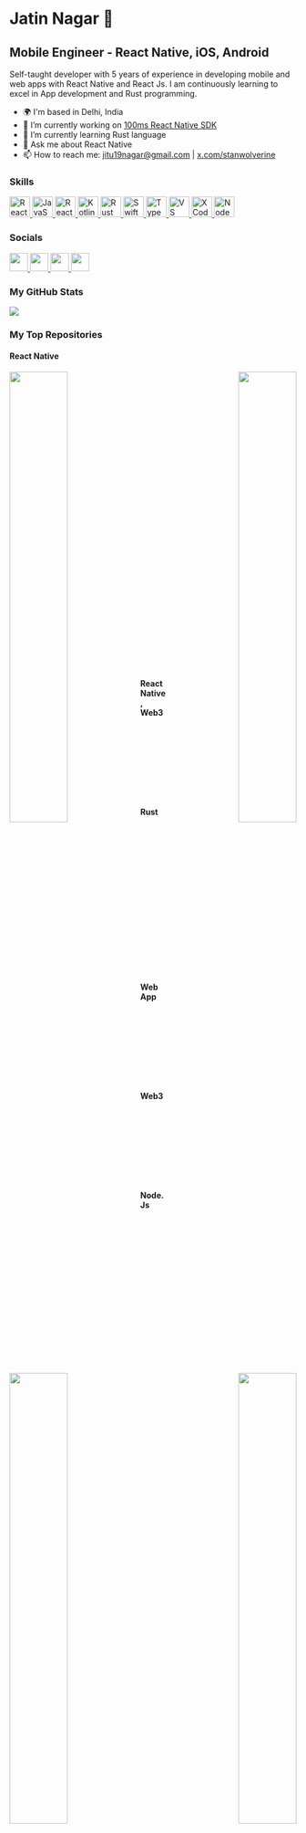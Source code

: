 # Jatin Nagar 👋

## Mobile Engineer - React Native, iOS, Android

Self-taught developer with 5 years of experience in developing mobile and web apps with React Native and React Js. I am continuously learning to excel in App development and Rust programming.

- 🌍 I'm based in Delhi, India
- 🔭 I’m currently working on [100ms React Native SDK](https://github.com/100mslive/react-native-hms)
- 🌱 I’m currently learning Rust language
- 💬 Ask me about React Native
- 📫 How to reach me: [jitu19nagar@gmail.com](mailto:jitu19nagar@gmail.com) | [x.com/stanwolverine](https://x.com/stanwolverine)

### Skills

<p align="left">
  <a href="https://reactnative.dev/" target="_blank" rel="noreferrer">
    <img src="https://raw.githubusercontent.com/danielcranney/readme-generator/main/public/icons/skills/react-colored.svg" width="36" height="36" alt="React Native" />
  </a>
  <a href="https://developer.mozilla.org/en-US/docs/Web/JavaScript" target="_blank" rel="noreferrer">
    <img src="https://raw.githubusercontent.com/danielcranney/readme-generator/main/public/icons/skills/javascript-colored.svg" width="36" height="36" alt="JavaScript" />
  </a>
  <a href="https://reactjs.org/" target="_blank" rel="noreferrer">
    <img src="https://raw.githubusercontent.com/danielcranney/readme-generator/main/public/icons/skills/react-colored.svg" width="36" height="36" alt="React JS" />
  </a>
  <a href="https://kotlinlang.org/" target="_blank" rel="noreferrer">
    <img src="https://raw.githubusercontent.com/danielcranney/readme-generator/main/public/icons/skills/kotlin-colored.svg" width="36" height="36" alt="Kotlin" />
  </a>
  <a href="https://www.rust-lang.org/" target="_blank" rel="noreferrer">
    <picture>
      <source media="(prefers-color-scheme: dark)" srcset="https://raw.githubusercontent.com/danielcranney/readme-generator/main/public/icons/skills/rust-colored-dark.svg" />
      <source media="(prefers-color-scheme: light)" srcset="https://raw.githubusercontent.com/danielcranney/readme-generator/main/public/icons/skills/rust-colored.svg" />
      <img src="https://raw.githubusercontent.com/danielcranney/readme-generator/main/public/icons/skills/rust-colored.svg" width="36" height="36" alt="Rust" />
    </picture>
  </a>
  <a href="https://developer.apple.com/swift/" target="_blank" rel="noreferrer">
    <img src="https://raw.githubusercontent.com/danielcranney/readme-generator/main/public/icons/skills/swift-colored.svg" width="36" height="36" alt="Swift" />
  </a>
  <a href="https://www.typescriptlang.org/" target="_blank" rel="noreferrer">
    <img src="https://raw.githubusercontent.com/danielcranney/readme-generator/main/public/icons/skills/typescript-colored.svg" width="36" height="36" alt="TypeScript" />
  </a>
  <a href="https://code.visualstudio.com/" target="_blank" rel="noreferrer">
    <img src="https://raw.githubusercontent.com/danielcranney/readme-generator/main/public/icons/skills/visualstudiocode-colored.svg" width="36" height="36" alt="VS Code" />
  </a>
  <a href="https://www.xcode.com" target="_blank" rel="noreferrer">
    <img src="https://raw.githubusercontent.com/danielcranney/readme-generator/main/public/icons/skills/xcode-colored.svg" width="36" height="36" alt="XCode" />
  </a>
  <a href="https://nodejs.org/en/" target="_blank" rel="noreferrer">
    <img src="https://raw.githubusercontent.com/danielcranney/readme-generator/main/public/icons/skills/nodejs-colored.svg" width="36" height="36" alt="NodeJS" />
  </a>
</p>

### Socials

<p align="left">
  <a href="https://www.github.com/stanwolverine" target="_blank" rel="noreferrer">
    <picture>
      <source media="(prefers-color-scheme: dark)" srcset="https://raw.githubusercontent.com/danielcranney/readme-generator/main/public/icons/socials/github-dark.svg" />
      <source media="(prefers-color-scheme: light)" srcset="https://raw.githubusercontent.com/danielcranney/readme-generator/main/public/icons/socials/github.svg" />
      <img src="https://raw.githubusercontent.com/danielcranney/readme-generator/main/public/icons/socials/github.svg" width="32" height="32" />
    </picture>
  </a>
  <a href="https://www.linkedin.com/in/jatin-nagar" target="_blank" rel="noreferrer">
    <picture>
      <source media="(prefers-color-scheme: dark)" srcset="https://raw.githubusercontent.com/danielcranney/readme-generator/main/public/icons/socials/linkedin-dark.svg" /> 
      <source media="(prefers-color-scheme: light)" srcset="https://raw.githubusercontent.com/danielcranney/readme-generator/main/public/icons/socials/linkedin.svg" />
      <img src="https://raw.githubusercontent.com/danielcranney/readme-generator/main/public/icons/socials/linkedin.svg" width="32" height="32" />
    </picture>
  </a>
  <a href="https://www.x.com/stanwolverine" target="_blank" rel="noreferrer">
    <picture>
      <source media="(prefers-color-scheme: dark)" srcset="https://raw.githubusercontent.com/danielcranney/readme-generator/main/public/icons/socials/twitter-dark.svg" /> 
      <source media="(prefers-color-scheme: light)" srcset="https://raw.githubusercontent.com/danielcranney/readme-generator/main/public/icons/socials/twitter.svg" />
      <img src="https://raw.githubusercontent.com/danielcranney/readme-generator/main/public/icons/socials/twitter.svg" width="32" height="32" />
    </picture>
  </a>
  <a href="https://blog.nagar.io" target="_blank" rel="noreferrer">
    <picture>
      <source media="(prefers-color-scheme: dark)" srcset="https://raw.githubusercontent.com/danielcranney/readme-generator/main/public/icons/socials/hashnode-dark.svg" /> 
      <source media="(prefers-color-scheme: light)" srcset="https://raw.githubusercontent.com/danielcranney/readme-generator/main/public/icons/socials/hashnode.svg" />
      <img src="https://raw.githubusercontent.com/danielcranney/readme-generator/main/public/icons/socials/hashnode.svg" width="32" height="32" />
    </picture>
  </a>
</p>

### My GitHub Stats

<a href="http://www.github.com/stanwolverine">
  <picture>
    <source media="(prefers-color-scheme: dark)" srcset="https://github-readme-streak-stats.herokuapp.com/?user=stanwolverine&stroke=c9d1d9&background=0d1117&ring=58a6ff&fire=58a6ff&currStreakNum=c9d1d9&currStreakLabel=58a6ff&sideNums=c9d1d9&sideLabels=c9d1d9&dates=c9d1d9&hide_border=true" />
    <source media="(prefers-color-scheme: light)" srcset="https://github-readme-streak-stats.herokuapp.com/?user=stanwolverine&stroke=24292e&background=ffffff&ring=0366d6&fire=0366d6&currStreakNum=24292e&currStreakLabel=0366d6&sideNums=24292e&sideLabels=24292e&dates=24292e&hide_border=true" />
    <img src="https://github-readme-streak-stats.herokuapp.com/?user=stanwolverine&stroke=24292e&background=ffffff&ring=0366d6&fire=0366d6&currStreakNum=24292e&currStreakLabel=0366d6&sideNums=24292e&sideLabels=24292e&dates=24292e&hide_border=true" />
  </picture>
</a>

### My Top Repositories

#### React Native
<div width="100%" align="center">
  <a href="https://github.com/100mslive/100ms-react-native" target="_blank" rel="noreferrer" align="left">
    <picture>
      <source media="(prefers-color-scheme: dark)" srcset="https://github-readme-stats.vercel.app/api/pin/?username=100mslive&repo=100ms-react-native&title_color=58a6ff&text_color=c9d1d9&icon_color=58a6ff&bg_color=0d1117&hide_border=false&border_color=30363d&locale=en" />
      <source media="(prefers-color-scheme: light)" srcset="https://github-readme-stats.vercel.app/api/pin/?username=100mslive&repo=100ms-react-native&title_color=0366d6&text_color=24292e&icon_color=0366d6&bg_color=ffffff&hide_border=false&border_color=e1e4e8&locale=en" />
      <img align="left" width="45%" src="https://github-readme-stats.vercel.app/api/pin/?username=100mslive&repo=100ms-react-native&title_color=0366d6&text_color=24292e&icon_color=0366d6&bg_color=ffffff&hide_border=false&border_color=e1e4e8&locale=en" />
    </picture>
  </a>

  <a href="https://github.com/100mslive/react-native-video-plugin" target="_blank" rel="noreferrer" align="right">
    <picture>
      <source media="(prefers-color-scheme: dark)" srcset="https://github-readme-stats.vercel.app/api/pin/?username=100mslive&repo=react-native-video-plugin&title_color=58a6ff&text_color=c9d1d9&icon_color=58a6ff&bg_color=0d1117&hide_border=false&border_color=30363d&locale=en" />
      <source media="(prefers-color-scheme: light)" srcset="https://github-readme-stats.vercel.app/api/pin/?username=100mslive&repo=react-native-video-plugin&title_color=0366d6&text_color=24292e&icon_color=0366d6&bg_color=ffffff&hide_border=false&border_color=e1e4e8&locale=en" />
      <img align="right" width="45%" src="https://github-readme-stats.vercel.app/api/pin/?username=100mslive&repo=react-native-video-plugin&title_color=0366d6&text_color=24292e&icon_color=0366d6&bg_color=ffffff&hide_border=false&border_color=e1e4e8&locale=en" />
    </picture>
  </a>
</div>

<br /><br /><br /><br /><br /><br /><br />

<div width="100%" align="center">
  <a href="https://github.com/stanwolverine/rnhms-callkeep-demo" target="_blank" rel="noreferrer" align="left">
    <picture>
      <source media="(prefers-color-scheme: dark)" srcset="https://github-readme-stats.vercel.app/api/pin/?username=stanwolverine&repo=rnhms-callkeep-demo&title_color=58a6ff&text_color=c9d1d9&icon_color=58a6ff&bg_color=0d1117&hide_border=false&border_color=30363d&locale=en" />
      <source media="(prefers-color-scheme: light)" srcset="https://github-readme-stats.vercel.app/api/pin/?username=stanwolverine&repo=rnhms-callkeep-demo&title_color=0366d6&text_color=24292e&icon_color=0366d6&bg_color=ffffff&hide_border=false&border_color=e1e4e8&locale=en" />
      <img align="left" width="45%" src="https://github-readme-stats.vercel.app/api/pin/?username=stanwolverine&repo=rnhms-callkeep-demo&title_color=0366d6&text_color=24292e&icon_color=0366d6&bg_color=ffffff&hide_border=false&border_color=e1e4e8&locale=en" />
    </picture>
  </a>

  <a href="https://github.com/stanwolverine/react-native" target="_blank" rel="noreferrer" align="right">
    <picture>
      <source media="(prefers-color-scheme: dark)" srcset="https://github-readme-stats.vercel.app/api/pin/?username=stanwolverine&repo=react-native&title_color=58a6ff&text_color=c9d1d9&icon_color=58a6ff&bg_color=0d1117&hide_border=false&border_color=30363d&locale=en" />
      <source media="(prefers-color-scheme: light)" srcset="https://github-readme-stats.vercel.app/api/pin/?username=stanwolverine&repo=react-native&title_color=0366d6&text_color=24292e&icon_color=0366d6&bg_color=ffffff&hide_border=false&border_color=e1e4e8&locale=en" />
      <img align="right" width="45%" src="https://github-readme-stats.vercel.app/api/pin/?username=stanwolverine&repo=react-native&title_color=0366d6&text_color=24292e&icon_color=0366d6&bg_color=ffffff&hide_border=false&border_color=e1e4e8&locale=en" />
    </picture>
  </a>
</div>

<br /><br /><br /><br /><br /><br /><br />

<div width="100%" align="center">
  <a href="https://github.com/stanwolverine/CalendarApp" target="_blank" rel="noreferrer" align="left">
    <picture>
      <source media="(prefers-color-scheme: dark)" srcset="https://github-readme-stats.vercel.app/api/pin/?username=stanwolverine&repo=CalendarApp&title_color=58a6ff&text_color=c9d1d9&icon_color=58a6ff&bg_color=0d1117&hide_border=false&border_color=30363d&locale=en" />
      <source media="(prefers-color-scheme: light)" srcset="https://github-readme-stats.vercel.app/api/pin/?username=stanwolverine&repo=CalendarApp&title_color=0366d6&text_color=24292e&icon_color=0366d6&bg_color=ffffff&hide_border=false&border_color=e1e4e8&locale=en" />
      <img align="left" width="45%" src="https://github-readme-stats.vercel.app/api/pin/?username=stanwolverine&repo=CalendarApp&title_color=0366d6&text_color=24292e&icon_color=0366d6&bg_color=ffffff&hide_border=false&border_color=e1e4e8&locale=en" />
    </picture>
  </a>

  <a href="https://github.com/stanwolverine/PendingOrders" target="_blank" rel="noreferrer" align="right">
    <picture>
      <source media="(prefers-color-scheme: dark)" srcset="https://github-readme-stats.vercel.app/api/pin/?username=stanwolverine&repo=PendingOrders&title_color=58a6ff&text_color=c9d1d9&icon_color=58a6ff&bg_color=0d1117&hide_border=false&border_color=30363d&locale=en" />
      <source media="(prefers-color-scheme: light)" srcset="https://github-readme-stats.vercel.app/api/pin/?username=stanwolverine&repo=PendingOrders&title_color=0366d6&text_color=24292e&icon_color=0366d6&bg_color=ffffff&hide_border=false&border_color=e1e4e8&locale=en" />
      <img align="right" width="45%" src="https://github-readme-stats.vercel.app/api/pin/?username=stanwolverine&repo=PendingOrders&title_color=0366d6&text_color=24292e&icon_color=0366d6&bg_color=ffffff&hide_border=false&border_color=e1e4e8&locale=en" />
    </picture>
  </a>
</div>

<br /><br /><br /><br /><br /><br /><br />

<div width="100%" align="center">
  <a href="https://github.com/stanwolverine/github-explorer-app" target="_blank" rel="noreferrer" align="left">
    <picture>
      <source media="(prefers-color-scheme: dark)" srcset="https://github-readme-stats.vercel.app/api/pin/?username=stanwolverine&repo=github-explorer-app&title_color=58a6ff&text_color=c9d1d9&icon_color=58a6ff&bg_color=0d1117&hide_border=false&border_color=30363d&locale=en" />
      <source media="(prefers-color-scheme: light)" srcset="https://github-readme-stats.vercel.app/api/pin/?username=stanwolverine&repo=github-explorer-app&title_color=0366d6&text_color=24292e&icon_color=0366d6&bg_color=ffffff&hide_border=false&border_color=e1e4e8&locale=en" />
      <img align="left" width="45%" src="https://github-readme-stats.vercel.app/api/pin/?username=stanwolverine&repo=github-explorer-app&title_color=0366d6&text_color=24292e&icon_color=0366d6&bg_color=ffffff&hide_border=false&border_color=e1e4e8&locale=en" />
    </picture>
  </a>

  <a href="https://github.com/stanwolverine/react-native-video-controls" target="_blank" rel="noreferrer" align="right">
    <picture>
      <source media="(prefers-color-scheme: dark)" srcset="https://github-readme-stats.vercel.app/api/pin/?username=stanwolverine&repo=react-native-video-controls&title_color=58a6ff&text_color=c9d1d9&icon_color=58a6ff&bg_color=0d1117&hide_border=false&border_color=30363d&locale=en" />
      <source media="(prefers-color-scheme: light)" srcset="https://github-readme-stats.vercel.app/api/pin/?username=stanwolverine&repo=react-native-video-controls&title_color=0366d6&text_color=24292e&icon_color=0366d6&bg_color=ffffff&hide_border=false&border_color=e1e4e8&locale=en" />
      <img align="right" width="45%" src="https://github-readme-stats.vercel.app/api/pin/?username=stanwolverine&repo=react-native-video-controls&title_color=0366d6&text_color=24292e&icon_color=0366d6&bg_color=ffffff&hide_border=false&border_color=e1e4e8&locale=en" />
    </picture>
  </a>
</div>

<br /><br /><br /><br /><br /><br /><br />
#### React Native, Web3

<div width="100%" align="center">
  <a href="https://github.com/stanwolverine/eth-wallet-app" target="_blank" rel="noreferrer" align="left">
    <picture>
      <source media="(prefers-color-scheme: dark)" srcset="https://github-readme-stats.vercel.app/api/pin/?username=stanwolverine&repo=eth-wallet-app&title_color=58a6ff&text_color=c9d1d9&icon_color=58a6ff&bg_color=0d1117&hide_border=false&border_color=30363d&locale=en" />
      <source media="(prefers-color-scheme: light)" srcset="https://github-readme-stats.vercel.app/api/pin/?username=stanwolverine&repo=eth-wallet-app&title_color=0366d6&text_color=24292e&icon_color=0366d6&bg_color=ffffff&hide_border=false&border_color=e1e4e8&locale=en" />
      <img align="left" width="45%" src="https://github-readme-stats.vercel.app/api/pin/?username=stanwolverine&repo=eth-wallet-app&title_color=0366d6&text_color=24292e&icon_color=0366d6&bg_color=ffffff&hide_border=false&border_color=e1e4e8&locale=en" />
    </picture>
  </a>
</div>

<br /><br /><br /><br /><br /><br /><br />
#### Rust

<div width="100%" align="center">
  <a href="https://github.com/stanwolverine/100-exercises-to-learn-rust" target="_blank" rel="noreferrer" align="left">
    <picture>
      <source media="(prefers-color-scheme: dark)" srcset="https://github-readme-stats.vercel.app/api/pin/?username=stanwolverine&repo=100-exercises-to-learn-rust&title_color=58a6ff&text_color=c9d1d9&icon_color=58a6ff&bg_color=0d1117&hide_border=false&border_color=30363d&locale=en" />
      <source media="(prefers-color-scheme: light)" srcset="https://github-readme-stats.vercel.app/api/pin/?username=stanwolverine&repo=100-exercises-to-learn-rust&title_color=0366d6&text_color=24292e&icon_color=0366d6&bg_color=ffffff&hide_border=false&border_color=e1e4e8&locale=en" />
      <img align="left" width="45%" src="https://github-readme-stats.vercel.app/api/pin/?username=stanwolverine&repo=100-exercises-to-learn-rust&title_color=0366d6&text_color=24292e&icon_color=0366d6&bg_color=ffffff&hide_border=false&border_color=e1e4e8&locale=en" />
    </picture>
  </a>

  <a href="https://github.com/stanwolverine/zero2prod" target="_blank" rel="noreferrer" align="right">
    <picture>
      <source media="(prefers-color-scheme: dark)" srcset="https://github-readme-stats.vercel.app/api/pin/?username=stanwolverine&repo=zero2prod&title_color=58a6ff&text_color=c9d1d9&icon_color=58a6ff&bg_color=0d1117&hide_border=false&border_color=30363d&locale=en" />
      <source media="(prefers-color-scheme: light)" srcset="https://github-readme-stats.vercel.app/api/pin/?username=stanwolverine&repo=zero2prod&title_color=0366d6&text_color=24292e&icon_color=0366d6&bg_color=ffffff&hide_border=false&border_color=e1e4e8&locale=en" />
      <img align="right" width="45%" src="https://github-readme-stats.vercel.app/api/pin/?username=stanwolverine&repo=zero2prod&title_color=0366d6&text_color=24292e&icon_color=0366d6&bg_color=ffffff&hide_border=false&border_color=e1e4e8&locale=en" />
    </picture>
  </a>
</div>

<br /><br /><br /><br /><br /><br /><br />

<div width="100%" align="center">
  <a href="https://github.com/stanwolverine/leetcode-problem-solutions-in-rust" target="_blank" rel="noreferrer" align="left">
    <picture>
      <source media="(prefers-color-scheme: dark)" srcset="https://github-readme-stats.vercel.app/api/pin/?username=stanwolverine&repo=leetcode-problem-solutions-in-rust&title_color=58a6ff&text_color=c9d1d9&icon_color=58a6ff&bg_color=0d1117&hide_border=false&border_color=30363d&locale=en" />
      <source media="(prefers-color-scheme: light)" srcset="https://github-readme-stats.vercel.app/api/pin/?username=stanwolverine&repo=leetcode-problem-solutions-in-rust&title_color=0366d6&text_color=24292e&icon_color=0366d6&bg_color=ffffff&hide_border=false&border_color=e1e4e8&locale=en" />
      <img align="left" width="45%" src="https://github-readme-stats.vercel.app/api/pin/?username=stanwolverine&repo=leetcode-problem-solutions-in-rust&title_color=0366d6&text_color=24292e&icon_color=0366d6&bg_color=ffffff&hide_border=false&border_color=e1e4e8&locale=en" />
    </picture>
  </a>
</div>

<br /><br /><br /><br /><br /><br /><br />
#### Web App

<div width="100%" align="center">
  <a href="https://github.com/stanwolverine/file-archive" target="_blank" rel="noreferrer" align="left">
    <picture>
      <source media="(prefers-color-scheme: dark)" srcset="https://github-readme-stats.vercel.app/api/pin/?username=stanwolverine&repo=file-archive&title_color=58a6ff&text_color=c9d1d9&icon_color=58a6ff&bg_color=0d1117&hide_border=false&border_color=30363d&locale=en" />
      <source media="(prefers-color-scheme: light)" srcset="https://github-readme-stats.vercel.app/api/pin/?username=stanwolverine&repo=file-archive&title_color=0366d6&text_color=24292e&icon_color=0366d6&bg_color=ffffff&hide_border=false&border_color=e1e4e8&locale=en" />
      <img align="left" width="45%" src="https://github-readme-stats.vercel.app/api/pin/?username=stanwolverine&repo=file-archive&title_color=0366d6&text_color=24292e&icon_color=0366d6&bg_color=ffffff&hide_border=false&border_color=e1e4e8&locale=en" />
    </picture>
  </a>
</div>

<br /><br /><br /><br /><br /><br /><br />
#### Web3

<div width="100%" align="center">
  <a href="https://github.com/stanwolverine/company-dao-solidity" target="_blank" rel="noreferrer" align="left">
    <picture>
      <source media="(prefers-color-scheme: dark)" srcset="https://github-readme-stats.vercel.app/api/pin/?username=stanwolverine&repo=company-dao-solidity&title_color=58a6ff&text_color=c9d1d9&icon_color=58a6ff&bg_color=0d1117&hide_border=false&border_color=30363d&locale=en" />
      <source media="(prefers-color-scheme: light)" srcset="https://github-readme-stats.vercel.app/api/pin/?username=stanwolverine&repo=company-dao-solidity&title_color=0366d6&text_color=24292e&icon_color=0366d6&bg_color=ffffff&hide_border=false&border_color=e1e4e8&locale=en" />
      <img align="left" width="45%" src="https://github-readme-stats.vercel.app/api/pin/?username=stanwolverine&repo=company-dao-solidity&title_color=0366d6&text_color=24292e&icon_color=0366d6&bg_color=ffffff&hide_border=false&border_color=e1e4e8&locale=en" />
    </picture>
  </a>

  <a href="https://github.com/stanwolverine/wave-portal" target="_blank" rel="noreferrer" align="right">
    <picture>
      <source media="(prefers-color-scheme: dark)" srcset="https://github-readme-stats.vercel.app/api/pin/?username=stanwolverine&repo=wave-portal&title_color=58a6ff&text_color=c9d1d9&icon_color=58a6ff&bg_color=0d1117&hide_border=false&border_color=30363d&locale=en" />
      <source media="(prefers-color-scheme: light)" srcset="https://github-readme-stats.vercel.app/api/pin/?username=stanwolverine&repo=wave-portal&title_color=0366d6&text_color=24292e&icon_color=0366d6&bg_color=ffffff&hide_border=false&border_color=e1e4e8&locale=en" />
      <img align="right" width="45%" src="https://github-readme-stats.vercel.app/api/pin/?username=stanwolverine&repo=wave-portal&title_color=0366d6&text_color=24292e&icon_color=0366d6&bg_color=ffffff&hide_border=false&border_color=e1e4e8&locale=en" />
    </picture>
  </a>
</div>

<br /><br /><br /><br /><br /><br /><br />
#### Node.Js

<div width="100%" align="center">
  <a href="https://github.com/stanwolverine/task-manager-andrew-mead-course" target="_blank" rel="noreferrer" align="left">
    <picture>
      <source media="(prefers-color-scheme: dark)" srcset="https://github-readme-stats.vercel.app/api/pin/?username=stanwolverine&repo=task-manager-andrew-mead-course&title_color=58a6ff&text_color=c9d1d9&icon_color=58a6ff&bg_color=0d1117&hide_border=false&border_color=30363d&locale=en" />
      <source media="(prefers-color-scheme: light)" srcset="https://github-readme-stats.vercel.app/api/pin/?username=stanwolverine&repo=task-manager-andrew-mead-course&title_color=0366d6&text_color=24292e&icon_color=0366d6&bg_color=ffffff&hide_border=false&border_color=e1e4e8&locale=en" />
      <img align="left" width="45%" src="https://github-readme-stats.vercel.app/api/pin/?username=stanwolverine&repo=task-manager-andrew-mead-course&title_color=0366d6&text_color=24292e&icon_color=0366d6&bg_color=ffffff&hide_border=false&border_color=e1e4e8&locale=en" />
    </picture>
  </a>

  <a href="https://github.com/stanwolverine/chat-app-andrew-mead-course" target="_blank" rel="noreferrer" align="right">
    <picture>
      <source media="(prefers-color-scheme: dark)" srcset="https://github-readme-stats.vercel.app/api/pin/?username=stanwolverine&repo=chat-app-andrew-mead-course&title_color=58a6ff&text_color=c9d1d9&icon_color=58a6ff&bg_color=0d1117&hide_border=false&border_color=30363d&locale=en" />
      <source media="(prefers-color-scheme: light)" srcset="https://github-readme-stats.vercel.app/api/pin/?username=stanwolverine&repo=chat-app-andrew-mead-course&title_color=0366d6&text_color=24292e&icon_color=0366d6&bg_color=ffffff&hide_border=false&border_color=e1e4e8&locale=en" />
      <img align="right" width="45%" src="https://github-readme-stats.vercel.app/api/pin/?username=stanwolverine&repo=chat-app-andrew-mead-course&title_color=0366d6&text_color=24292e&icon_color=0366d6&bg_color=ffffff&hide_border=false&border_color=e1e4e8&locale=en" />
    </picture>
  </a>
</div>
